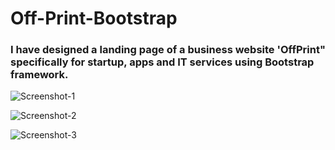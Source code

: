 # Off-Print-Bootstrap
### I have designed a landing page of a business website 'OffPrint" specifically for startup, apps and IT services using Bootstrap framework.

![Screenshot-1](https://user-images.githubusercontent.com/73098407/112017122-56382a80-8b53-11eb-86ea-53ca9eb0f080.png)

![Screenshot-2](https://user-images.githubusercontent.com/73098407/112017132-589a8480-8b53-11eb-9184-5b720eb475a3.png)

![Screenshot-3](https://user-images.githubusercontent.com/73098407/112017134-59331b00-8b53-11eb-8fc0-ee467694e45c.png)

